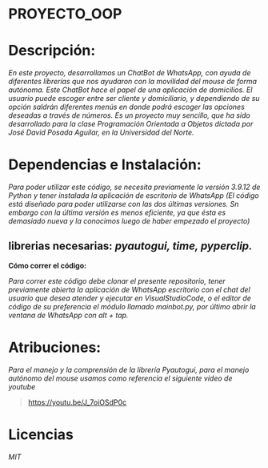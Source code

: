 # PROYECTO_OOP

# **Descripción:**

*En este proyecto, desarrollamos un ChatBot de WhatsApp, con ayuda de diferentes librerías que nos ayudaron con la movilidad del mouse de forma autónoma. Este ChatBot hace el papel de una aplicación de domicilios. El usuario puede escoger entre ser cliente y domiciliario, y dependiendo de su opción saldrán diferentes menús en donde podrá escoger las opciones deseadas a través de números.*
*Es un proyecto muy sencillo, que ha sido desarrollado para la clase Programación Orientada a Objetos dictada por José David Posada Aguilar, en la Universidad del Norte.*


# **Dependencias e Instalación:** 
*Para poder utilizar este código, se necesita previamente la versión 3.9.12 de Python y tener instalada la aplicación de escritorio de WhatsApp (El código está diseñado para poder utilizarse con las dos últimas versiones. Sn embargo con la última versión es menos eficiente, ya que ésta es demasiado nueva y la conocimos luego de haber empezado el proyecto)*

## **librerias necesarias:** *pyautogui, time, pyperclip.*

**Cómo correr el código:**

*Para correr este código debe clonar el presente repositorio, tener previamente abierta la aplicación de WhatsApp escritorio con el chat del usuario que desea atender y ejecutar en VisualStudioCode, o el editor de código de su preferencia el módulo llamado mainbot.py, por último abrir la ventana de WhatsApp con alt + tap.*

# **Atribuciones:** 

*Para el manejo y la comprensión de la librería Pyautogui, para el manejo autónomo del mouse usamos como referencia el siguiente video de youtube*
> https://youtu.be/J_7oiOSdP0c

# **Licencias** 

*MIT*





